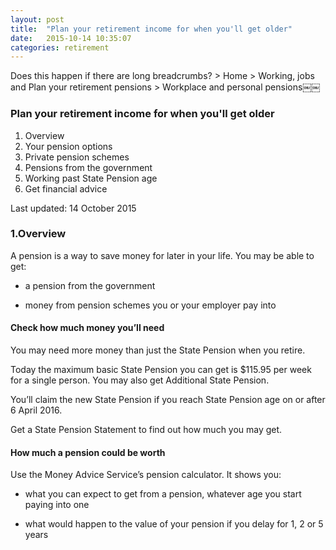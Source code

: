```yaml
---
layout: post
title:  "Plan your retirement income for when you'll get older"
date:   2015-10-14 10:35:07
categories: retirement
---
```


Does this happen if there are long breadcrumbs? > Home > Working, jobs and Plan your retirement pensions > Workplace and personal pensions￼￼

<div class="blue-box">

<h3>Plan your retirement income for when you'll get older</h3>

<ol>
  <li>Overview</li>
  <li>Your pension options</li>
  <li>Private pension schemes</li>
  <li>Pensions from the government</li>
  <li>Working past State Pension age</li>
  <li>Get financial advice</li>
</ol>

Last updated: 14 October 2015

</div>

### 1.Overview
A pension is a way to save money for later in your life.
You may be able to get:

- a pension from the government

- money from pension schemes you or your employer pay into

#### Check how much money you’ll need
You may need more money than just the State Pension when you retire.

Today the maximum basic State Pension you can get is $115.95 per week for a single person. You may also get Additional State Pension.

You’ll claim the new State Pension if you reach State Pension age on or after 6 April 2016.

Get a State Pension Statement to find out how much you may get.

#### How much a pension could be worth
Use the Money Advice Service’s pension calculator.
It shows you:

- what you can expect to get from a pension, whatever age you start paying into one

- what would happen to the value of your pension if you delay for
1, 2 or 5 years

